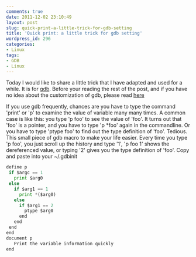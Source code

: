 ```yaml
---
comments: true
date: 2011-12-02 23:10:49
layout: post
slug: quick-print-a-little-trick-for-gdb-setting
title: 'Quick print: a little trick for gdb setting'
wordpress_id: 296
categories:
- Linux
tags:
- GDB
- Linux
---
```


Today I would like to share a little trick that I have adapted and used for a while. It is for
[gdb](en.wikipedia.org/wiki/GNU_Debugger). Before your reading the rest of the post, and if you have
no idea about the customization of gdb, please read
[here](http://zandyware.wordpress.com/2011/05/25/a-must-read-for-every-gdb-learner/)

If you use gdb frequently, chances are you have to type the command 'print' or 'p' to examine the
value of variable many many times. A common case is like this: you type 'p foo' to see the value of
'foo'. It turns out that 'foo' is a pointer, and you have to type 'p *foo' again in the commandline.
Or you have to type 'ptype foo' to find out the type definition of 'foo'. Tedious. This small piece
of gdb macro to make your life easier. Every time you type 'p foo', you just scroll up the history
and type '1', 'p foo 1' shows the dereferenced value, or typing '2' gives you the type definition of
'foo'. Copy and paste into your ~/.gdbinit 

```python
define p
 if $argc == 1
   print $arg0
 else
   if $arg1 == 1
     print *($arg0)
   else
     if $arg1 == 2
       ptype $arg0
     end
   end
 end
end
document p
   Print the variable information quickly
end
```
